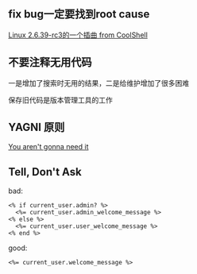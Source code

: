 ## fix bug一定要找到root cause

[Linux 2.6.39-rc3的一个插曲 from CoolShell](http://coolshell.cn/articles/4576.html)


## 不要注释无用代码

一是增加了搜索时无用的结果，二是给维护增加了很多困难

保存旧代码是版本管理工具的工作


## YAGNI 原则

[You aren't gonna need it](http://en.wikipedia.org/wiki/You_aren't_gonna_need_it)


## Tell, Don't Ask
bad:
```
<% if current_user.admin? %>
  <%= current_user.admin_welcome_message %>
<% else %>
  <%= current_user.user_welcome_message %>
<% end %>
```
good:
```
<%= current_user.welcome_message %>
```
